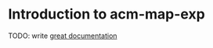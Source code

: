 # Introduction to acm-map-exp

TODO: write [great documentation](http://jacobian.org/writing/great-documentation/what-to-write/)
